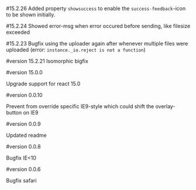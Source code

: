 #15.2.26
Added property `showsuccess` to enable the `success-feedback`-icon to be shown initially.

#15.2.24
Showed error-msg when error occured before sending, like filesize exceeded

#15.2.23
Bugfix using the uploader again after whenever multiple files were uploaded (error: `instance._io.reject is not a function`)

#version 15.2.21
Isomorphic bigfix

#version 15.0.0

Upgrade support for react 15.0

#version 0.0.10

Prevent from override specific IE9-style which could shift the overlay-button on IE9

#version 0.0.9

Updated readme

#version 0.0.8

Bugfix IE<10

#version 0.0.6

Bugfix safari